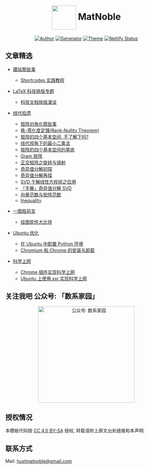 
# <div align="center"><a title="matnoble.me" href="https://matnoble.me"><img align="center" width="75" height="75" src="https://ttfou.com/images/2020/02/19/57a3562785bea2ca64bed59cc5616a3b.png?sanitize=true"></a> MatNoble </div>

<p align="center">
<a href="https://matnoble.me/about/"><img alt="Author" src="https://img.shields.io/badge/Author-MetNoble-blue?style=flat-square"/></a>
<a href="https://gohugo.io/"><img alt="Generator" src="https://img.shields.io/badge/Generator-Hugo-ff4088?&logo=hugo"/></a>
<a href="https://github.com/reuixiy/hugo-theme-meme"><img alt="Theme" src="https://img.shields.io/badge/Theme-MemE-2a6df4?&logo=meme"/></a>
<a href="https://app.netlify.com/sites/matnoble/deploys"><img alt="Netlify Status" src="https://api.netlify.com/api/v1/badges/d10378f2-cffe-40f3-9374-2dd0de14f971/deploy-status"/></a>
</p>

## 文章精选

- <a href="https://matnoble.me/categories/%E5%https://github.com/MatNoble/LaTeX-Document/blob/master/LICENSEBB%BA%E7%AB%99%E9%82%A3%E4%BA%9B%E4%BA%8B%E5%84%BF/"> 建站那些事</a>
  - <a href="https://matnoble.me/tech/hugo/shortcodes-practice-tutorial-for-hugo/"> Shortcodes 实践教程 </a>
  
- <a href="https://matnoble.me/series/latex/">LaTeX 科技排版专题</a>
  - <a href="https://matnoble.me/tech/latex/typeset-bbt/">科技文档排版漫谈</a>
  
- <a href="https://matnoble.me/series/mla/"> 线代拾遗 </a> 
  - <a href="https://matnoble.me/math/linear-algebra/diag/"> 矩阵对角化那些事 </a> 
  - <a href="https://matnoble.me/math/linear-algebra/rank-nullity/"> 秩-零化度定理(Rank-Nullity Theorem) </a> 
  - <a href="https://matnoble.me/math/linear-algebra/matrix4basicth/"> 矩阵的四个基本空间, 不了解下吗? </a> 
  - <a href="https://matnoble.me/math/linear-algebra/matrixleastsquares/"> 线代视角下的最小二乘法 </a> 
  - <a href="https://matnoble.me/math/linear-algebra/basicspacebase/"> 矩阵的四个基本空间的基底 </a> 
  - <a href="https://matnoble.me/math/linear-algebra/gram/"> Gram 矩阵 </a> 
  - <a href="https://matnoble.me/math/linear-algebra/rotationandmirroring/"> 正交矩阵之旋转与镜射 </a>
  - <a href="https://matnoble.me/math/linear-algebra/svd-mathematical-basis-a/"> 奇异值分解初探 </a>
  - <a href="https://matnoble.me/math/linear-algebra/svd-mathematical-basis-b/"> 奇异值分解再探 </a>
  - <a href="https://matnoble.me/math/linear-algebra/svd-apply-to-linear-system/">SVD 于解线性方程组之应用</a>
  - <a href="https://matnoble.me/math/linear-algebra/solve-svd-by-hand/">「手撕」奇异值分解 SVD</a>
  - <a href="https://matnoble.me/math/linear-algebra/vector-and-matrix-norm/">向量范数与矩阵范数</a>
  - <a href="https://matnoble.me/math/fem/inequality/">Inequality</a>
  
- <a href="https://matnoble.me/tech/draw/">一图胜前言</a>
  - <a href="https://matnoble.me/tech/draw/comparison-drawing-software/">绘图软件大比拼</a>
  
- <a href="https://matnoble.me/tags/ubuntu-%E8%A3%85%E6%9C%BA%E4%B8%8E%E4%BC%98%E5%8C%96/">Ubuntu 优化</a>
  - <a href="https://matnoble.me/tech/ubuntu/configure-python-environment-in-ubuntu/">在 Ubuntu 中配置 Python 环境</a>
  - <a href="https://matnoble.me/tech/ubuntu/install-chromium-browser-ubuntu/">Chromium 和 Chrome 的安装与卸载</a>
  
- <a href="https://matnoble.me/tags/%E7%A7%91%E5%AD%A6%E4%B8%8A%E7%BD%91/">科学上网</a>
  - <a href="https://matnoble.me/tech/ubuntu/scientific-internet/">Chrome 插件实现科学上网</a>
  - <a href="https://matnoble.me/tech/ubuntu/ubuntu-ssr/">Ubuntu 上使用 ssr 实现科学上网</a>
  
## 关注我吧 公众号: 「数系家园」

<p align="center">
<img src="https://ttfou.com/images/2020/02/19/bc90bd3543630db2343add28f578ee2f.png" title="公众号: 数系家园" alt="公众号: 数系家园" width="300">
</p>

## 授权情况

本模板代码按 [CC 4.0 BY-SA](https://github.com/MatNoble/matnoble.me/blob/master/CC-BY-SA-4.0) 授权, 转载请附上原文出处链接和本声明.

## 联系方式

Mail: [hustmatnoble@gmail.com](mailto:hustmatnoble@gmail.com)
